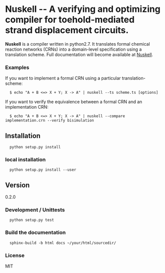 # Nuskell -- A verifying and optimizing compiler for toehold-mediated strand displacement circuits.

**Nuskell** is a compiler written in python2.7. It translates formal chemical
reaction networks (CRNs) into a domain-level specification using a translation
scheme.  Full documentation will become available at [Nuskell].

### Examples

If you want to implement a formal CRN using a particular translation-scheme:

```
  $ echo "A + B <=> X + Y; X -> A" | nuskell --ts scheme.ts [options]
```

If you want to verify the equivalence between a formal CRN and an implementation CRN:

```
  $ echo "A + B <=> X + Y; X -> A" | nuskell --compare implementation.crn --verify bisimulation 
```

## Installation
```
  python setup.py install
```

### local installation
```
  python setup.py install --user
```
  
## Version
0.2.0

### Development / Unittests
```
  python setup.py test
```

### Build the documentation
```
  sphinx-build -b html docs ~/your/html/sourcedir/
```

### License
MIT

[//]: References
[nuskell]: <https://dna.caltech.edu/nuskell>
[peppersuite]: <https://dna.caltech.edu/peppersuite>

